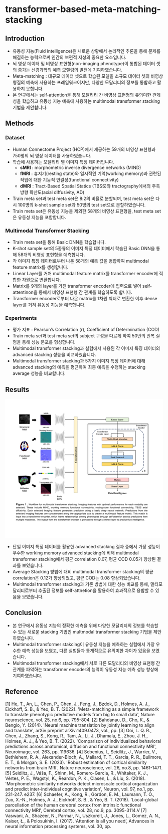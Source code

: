 # transformer-based-meta-matching-stacking


## Introduction

- 유동성 지능(Fluid intelligence)은 새로운 상황에서 논리적인 추론을 통해 문제를 해결하는 능력으로써 인간의 보편적 지성의 중요한 요소입니다.
- 뇌 영상 데이터 및 비영상 표현형(non-imaging phenotype)이 통합된 데이터 셋의 증가는 신경과학의 예측 모렐링의 발전에 기여하였습니다.
- Meta-matching : 대규모 데이터 셋으로 학습된 모델을 소규모 데이터 셋의 비영상 형질의 예측에 사용하는 프레임워크이지만, 다양한 모달리티의 정보를 통합하고 활용하지 못합니다.
- 본 연구에서는 self-attention을 통해 모달리티 간 비영상 표현형의 유의미한 관게성을 학습하고 유동성 지능 예측에 사용하는 multimodal transformer stacking 기법을 제안합니다.

## Methods

### Dataset

- Human Connectome Project (HCP)에서 제공하는 59개의 비영상 표현형과 750명의 뇌 영상 데이터를 사용하였습ㄴ다.
- 학습에 사용하는 모달리티 별 이미지 특징 데이터입니다.
    - **sMRI** : morphometric inverse divergence networks (MIND)
    - **fMRI** : 휴지기(resting state)와 일시적인 기억(working memory)과 관련된 작업에 대한 기능적 연결성(functional connectivity)
    - **dMRI** : Tract-Based Spatial Statics (TBSS)와 tractography에서의 주축 방향 확산도(axial diffusivity, AD)
- Train meta set과 test meta set은 8:2의 비율로 분할되며, test meta set은 다시 100명의 k-shot sample set과 50명의 test set으로 분할하였습니다.
- Train meta set은 유동성 지능을 제외한 58개의 비영상 표현형을, test meta set은 유동성 지능을 포함합니다.

### Multimodal Transformer Stacking

- Train meta set을 통해 Basic DNN을 학습합니다.
- K-shot sample set의 5종류의 이미지 특징 데이터에서 학습된 Basic DNN을 통해 58개의 비영상 표현형을 예측합니다.
- 각 이미지 특징 데이터로부터 나온 58개의 예측 값을 병합하여 multimodal feature matrix를 생성합니다.
- Linear Layer를 거쳐 multimodal feature matrix를 transformer encoder에 적합한 차원으로 변환합니다.
- Matrix를 9개의 layer를 가진 transformer encoder에 입력으로 넣어 self-attentinon을 통해서 비영상 표현형 간 관계를 학습하도록 합니다.
- Transformer encoder로부터 나온 matrix를 1차원 벡터로 변환한 이후 dense layer를 거쳐 유동성 지능을 예측합니다.

### Experiments

- 평가 지표 : Pearson’s Correlation (r), Coefficient of Determination (COD)
- Train meta set과 test meta set의 subject 구성을 다르게 하여 50번의 반복 실험을 통해 성능 분포를 형성합니다.
- Multimodal transformer stacking과 실험에서 사용된 각 이미지 특징 데이터의 advanced stacking 성능을 비교하였습니다.
- Multimodal transformer stacking과 5가지 이미지 특징 데이터에 대해 advanced stacking의 예측을 평균하여 최종 예측을 수행하는 stacking average 성능을 비교합니다.

## Results

![Figure 2](/figure/Final_figure_1.png)

- 단일 이미지 특징 데이터를 활용한 advanced stacking 결과 중에서 가장 성능이 우수한 working memory advanced stacking에 비해 multimodal transformer stacking에서 평균 correlation 0.07, 평균 COD 0.05가 향상된 결과를 보였습니다.
- Average Stacking 방법에 대비 multimodal transformer stacking의 평균 correlation은 0.12가 향상되었고, 평균 COD는 0.08 향상되었습니다.
- Multimodal transformer stacking과 기존 방법에 대한 성능 비교를 통해, 멀티모달리티로부터 추출된 정보를 self-attnetion을 활용하여 효과적으로 융합할 수 있음을 보였습니다.

## Conclusion

- 본 연구에서 유동성 지능의 정확한 예측을 위해 다양한 모달리티의 정보를 학습할 수 있는 새로운 stacking 기법인 multmodal transformer stacking 기법을 제안하였습니다.
- Multimodal transformer stakcing이 유동성 지능을 예측하는 실험에서 가장 우수한 예측 성능을 보였고, 다른 실험들과 통계적으로 유의미한 차이가 있음을 보였습니다.
- Multimodal transformer stacking에서 서로 다른 모달리티의 비영상 표현형 간 관계를 파악하는 transformer encoder의 능력이 유동성 지능 예측 성능 향상에 기여하였습니다.

## Reference

[1] He, T., An, L., Chen, P., Chen, J., Feng, J., Bzdok, D., Holmes, A. J., Eickhoff, S. B., & Yeo, B. T.
(2022). 'Meta-matching as a simple framework to translate phenotypic predictive models from big
to small data', Nature neuroscience, vol. 25, no.6, pp. 795-804.
[2] Bahdanau, D., Cho, K., & Bengio, Y. (2014). 'Neural machine translation by jointly learning to align
and translate', arXiv preprint arXiv:1409.0473, vol., pp.
[3] Ooi, L. Q. R., Chen, J., Zhang, S., Kong, R., Tam, A., Li, J., Dhamala, E., Zhou, J. H., Holmes, A. J.,
& Yeo, B. T. (2022). 'Comparison of individualized behavioral predictions across anatomical, diffusion
and functional connectivity MRI', Neuroimage, vol. 263, pp. 119636.
[4] Sebenius, I., Seidlitz, J., Warrier, V., Bethlehem, R. A., Alexander-Bloch, A., Mallard, T. T., Garcia,
R. R., Bullmore, E. T., & Morgan, S. E. (2023). 'Robust estimation of cortical similarity networks from
brain MRI', Nature neuroscience, vol. 26, no.8, pp. 1461-1471.
[5] Seidlitz, J., Váša, F., Shinn, M., Romero-Garcia, R., Whitaker, K. J., Vértes, P. E., Wagstyl, K.,
Reardon, P. K., Clasen, L., & Liu, S. (2018). 'Morphometric similarity networks detect microscale
cortical organization and predict inter-individual cognitive variation', Neuron, vol. 97, no.1, pp.
231-247. e237.
[6] Schaefer, A., Kong, R., Gordon, E. M., Laumann, T. O., Zuo, X.-N., Holmes, A. J., Eickhoff, S. B., &
Yeo, B. T. (2018). 'Local-global parcellation of the human cerebral cortex from intrinsic functional
connectivity MRI', Cerebral cortex, vol. 28, no.9, pp. 3095-3114.V
[7] Vaswani, A., Shazeer, N., Parmar, N., Uszkoreit, J., Jones, L., Gomez, A. N., Kaiser, Ł., & Polosukhin,
I. (2017). ‘Attention is all you need’, Advances in neural information processing systems, vol. 30,
pp.
